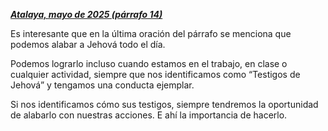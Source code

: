 [***Atalaya, mayo de 2025 (párrafo 14)***](https://www.jw.org/finder?srcid=jwlshare&wtlocale=S&prefer=lang&docid=2025405&par=23)

Es interesante que en la última oración del párrafo se menciona que podemos alabar a Jehová todo el día.  
  
Podemos lograrlo incluso cuando estamos en el trabajo, en clase o cualquier actividad, siempre que nos identificamos como “Testigos de Jehová” y tengamos una conducta ejemplar.  
  
Si nos identificamos cómo sus testigos, siempre tendremos la oportunidad de alabarlo con nuestras acciones. E ahí la importancia de hacerlo.